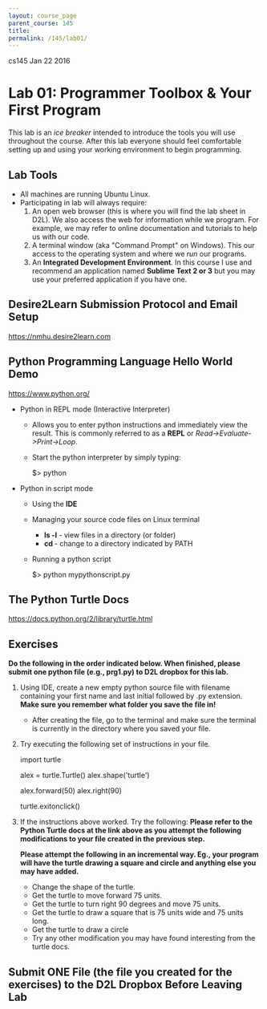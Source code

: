```yaml
---
layout: course_page
parent_course: 145
title: 
permalink: /145/lab01/
---
```


cs145 Jan 22 2016 

Lab 01: Programmer Toolbox & Your First Program
===

This lab is an *ice breaker* intended to introduce the tools you will use throughout the course. After this lab everyone should feel comfortable setting up and using your working environment to begin programming.

Lab Tools
---

* All machines are running Ubuntu Linux. 
* Participating in lab will always require:
    1. An open web browser (this is where you will find the lab sheet in D2L). We also access the web for information while we program. For example, we may refer to online documentation and tutorials to help us with our code.
    2. A terminal window (aka "Command Prompt" on Windows). This our access to the operating system and where we *run* our programs.
    3. An **Integrated Development Environment**. In this course I use and recommend an application named **Sublime Text 2 or 3** but you may use your preferred application if you have one.


Desire2Learn Submission Protocol and Email Setup
---

https://nmhu.desire2learn.com


Python Programming Language Hello World Demo
---

https://www.python.org/

* Python in REPL mode (Interactive Interpreter)
    * Allows you to enter python instructions and immediately view the result. This is commonly referred to as a **REPL** or *Read->Evaluate->Print->Loop*.
    * Start the python interpreter by simply typing:

        $> python
        
* Python in script mode
    * Using the **IDE**
    * Managing your source code files on Linux terminal
        * **ls -l** - view files in a directory (or folder)
        * **cd <PATH>** - change to a directory indicated by PATH
    * Running a python script
    
        
        $> python mypythonscript.py
        

The Python Turtle Docs
---
https://docs.python.org/2/library/turtle.html
    

Exercises
---
**Do the following in the order indicated below. When finished, please submit one python file (e.g., prg1.py) to D2L dropbox for this lab.**

1. Using IDE, create a new empty python source file with filename containing your first name and last initial followed by .py extension. **Make sure you remember what folder you save the file in!**

    - After creating the file, go to the terminal and make sure the terminal is currently in the directory where you saved your file.

2. Try executing the following set of instructions in your file.


    import turtle 

    alex = turtle.Turtle() 
    alex.shape('turtle')  

    alex.forward(50)
    alex.right(90)

    turtle.exitonclick()
	

3. If the instructions above worked. Try the following:
    **Please refer to the Python Turtle docs at the link above as you attempt the following modifications to your file created in the previous step.**
    
    **Please attempt the following in an incremental way. Eg., your program will have the turtle drawing a square and circle and anything else you may have added.**
        
    - Change the shape of the turtle.
    - Get the turtle to move forward 75 units.
    - Get the turtle to turn right 90 degrees and move 75 units.
    - Get the turtle to draw a square that is 75 units wide and 75 units long.
    - Get the turtle to draw a circle
    - Try any other modification you may have found interesting from the turtle docs.

Submit ONE File (the file you created for the exercises) to the D2L Dropbox Before Leaving Lab
---







